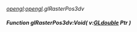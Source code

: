 _[opengl](../../modules/opengl/opengl-module.md):[opengl](../../modules/opengl/opengl-module.md).glRasterPos3dv_
##### Function glRasterPos3dv:Void( v:[GLdouble](../../modules/opengl/opengl-gldouble.md) Ptr )
